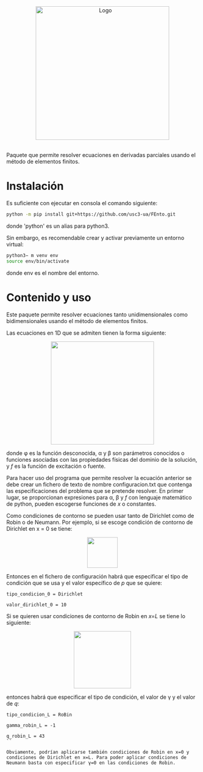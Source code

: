 <div align="center">
  <img src="imágenes/Fento2.png" alt="Logo" width="350" />
</div>

<br>

Paquete que permite resolver ecuaciones en derivadas parciales usando el método de elementos finitos.

# Instalación

Es suficiente con ejecutar en consola el comando siguiente:

```bash
python -m pip install git+https://github.com/usc3-ua/FEnto.git
```
donde 'python' es un alias para python3.

Sin embargo, es recomendable crear y activar previamente un entorno virtual:

```bash
python3− m venv env
source env/bin/activate
```

donde env es el nombre del entorno.

# Contenido y uso

Este paquete permite resolver ecuaciones tanto unidimensionales como bidimensionales usando el método de elementos finitos.

Las ecuaciones en 1D que se admiten tienen la forma siguiente:

<div align="center">
  <img src="imágenes/ecuacion1d.jpeg" width="270" />
</div>

donde φ es la función desconocida, α y β son parámetros conocidos o funciones asociadas con las propiedades físicas del dominio de la solución, y *f* es la función de excitación o fuente. 

Para hacer uso del programa que permite resolver la ecuación anterior se debe crear un fichero de texto de nombre configuracion.txt que contenga las especificaciones del problema que se pretende resolver. En primer lugar, se proporcionan expresiones para α, β  y *f* con lenguaje matemático de python, pueden escogerse funciones de *x* o constantes.

Como condiciones de contorno se pueden usar tanto de Dirichlet como de Robin o de Neumann. Por ejemplo, si se escoge condición de contorno de Dirichlet en x = 0 se tiene:

<div align="center">
  <img src="imágenes/dirichlet1d.jpeg" width="80" />
</div>

Entonces en el fichero de configuración habrá que especificar el tipo de condición que se usa y el valor específico de *p* que se quiere:

```
tipo_condicion_0 = Dirichlet

valor_dirichlet_0 = 10
```

Si se quieren usar condiciones de contorno de Robin en *x=L* se tiene lo siguiente:

<div align="center">
  <img src="imágenes/robin1d.jpeg" width="150" />
</div>

entonces habrá que especificar el tipo de condición, el valor de γ y el valor de *q*:

```
tipo_condicion_L = RoBin

gamma_robin_L = -1

q_robin_L = 43
``

Obviamente, podrían aplicarse también condiciones de Robin en x=0 y condiciones de Dirichlet en x=L. Para poder aplicar condiciones de Neumann basta con especificar γ=0 en las condiciones de Robin.








